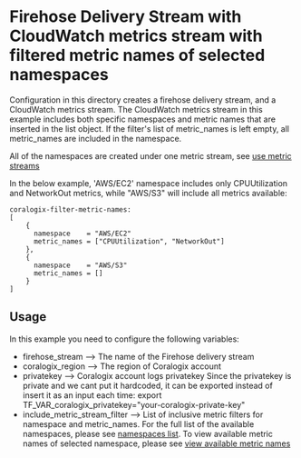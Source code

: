 # Firehose Delivery Stream with CloudWatch metrics stream with filtered metric names of selected namespaces 
Configuration in this directory creates a firehose delivery stream, and a CloudWatch metrics stream. 
The CloudWatch metrics stream in this example includes both specific namespaces and metric names that are inserted in the list object. If the filter's list of metric_names is left empty, all metric_names are included in the namespace.

All of the namespaces are created under one metric stream, see [use metric streams](https://docs.aws.amazon.com/AmazonCloudWatch/latest/monitoring/CloudWatch-Metric-Streams.html)


In the below example, 'AWS/EC2' namespace includes only CPUUtilization and NetworkOut metrics, while "AWS/S3" will include all metrics available:
```
coralogix-filter-metric-names:
[
    {
      namespace    = "AWS/EC2"
      metric_names = ["CPUUtilization", "NetworkOut"]
    }, 
    {
      namespace    = "AWS/S3"
      metric_names = []
    }
]
```

## Usage

In this example you need to configure the following variables:
* firehose_stream --> The name of the Firehose delivery stream
* coralogix_region --> The region of Coralogix account
* privatekey --> Coralogix account logs privatekey
Since the privatekey is private and we cant put it hardcoded, it can be exported instead of insert it as an input each time:
export TF_VAR_coralogix_privatekey="your-coralogix-private-key"
* include_metric_stream_filter --> List of inclusive metric filters for namespace and metric_names. For the full list of the available namespaces, please see [namespaces list](https://docs.aws.amazon.com/AmazonCloudWatch/latest/monitoring/aws-services-cloudwatch-metrics.html). To view available metric names of selected namespace, please see [view available metric names](https://docs.aws.amazon.com/AmazonCloudWatch/latest/monitoring/viewing_metrics_with_cloudwatch.html)